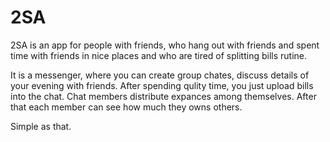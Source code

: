 # 2SA

2SA is an app for people with friends, who hang out with friends and spent time with friends in nice places and who are tired of splitting bills rutine.

It is a messenger, where you can create group chates, discuss details of your evening with friends. After spending qulity time, you just upload bills into the chat. Chat members distribute expances among themselves. After that each member can see how much they owns others.

Simple as that.